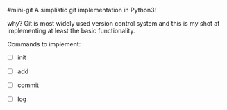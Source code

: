 #mini-git
A simplistic git implementation in Python3!

why?
Git is most widely used version control system and this is my shot at implementing at least the basic functionality. 

Commands to implement:
-[ ] init
-[ ] add
-[ ] commit
-[ ] log


